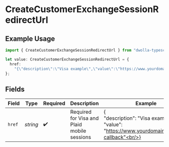 # CreateCustomerExchangeSessionRedirectUrl

## Example Usage

```typescript
import { CreateCustomerExchangeSessionRedirectUrl } from "dwolla-typescript";

let value: CreateCustomerExchangeSessionRedirectUrl = {
  href:
    "{\"description\":\"Visa example\",\"value\":\"https://www.yourdomain.com/iav-callback\"}",
};
```

## Fields

| Field                                                                                 | Type                                                                                  | Required                                                                              | Description                                                                           | Example                                                                               |
| ------------------------------------------------------------------------------------- | ------------------------------------------------------------------------------------- | ------------------------------------------------------------------------------------- | ------------------------------------------------------------------------------------- | ------------------------------------------------------------------------------------- |
| `href`                                                                                | *string*                                                                              | :heavy_check_mark:                                                                    | Required for Visa and Plaid mobile sessions                                           | {<br/>"description": "Visa example",<br/>"value": "https://www.yourdomain.com/iav-callback"<br/>} |